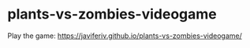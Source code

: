 # plants-vs-zombies-videogame

Play the game: https://javiferiv.github.io/plants-vs-zombies-videogame/
